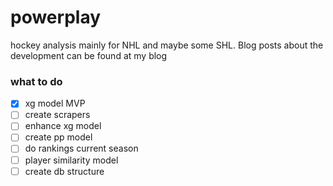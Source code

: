 # powerplay

hockey analysis mainly for NHL and maybe some SHL. Blog posts about the development can be found at my blog

### what to do

- [x] xg model MVP
- [ ] create scrapers
- [ ] enhance xg model
- [ ] create pp model
- [ ] do rankings current season
- [ ] player similarity model
- [ ] create db structure
